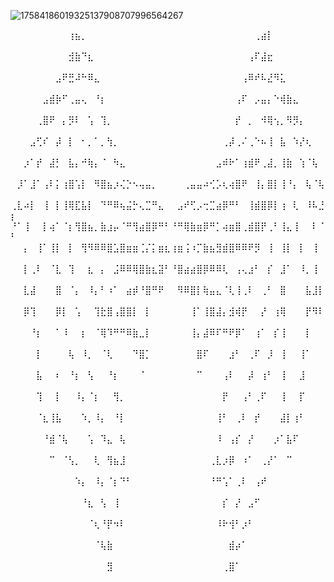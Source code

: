 ![17584186019325137908707996564267](https://github.com/user-attachments/assets/34e2980b-c350-4cd0-bc06-971245817c4a)

⠀⠀⠀⠀⠀⠀⠀⠀⠀⢰⣦⡀⠀⠀⠀⠀⠀⠀⠀⠀⠀⠀⠀⠀⠀⠀⠀⠀⠀⠀⠀⠀⠀⠀⠀⠀⠀⠀⢀⣴⡇⠀⠀⠀⠀⠀⠀⠀⠀⠀
⠀⠀⠀⠀⠀⠀⠀⠀⠀⣺⣷⠙⣆⠀⠀⠀⠀⠀⠀⠀⠀⠀⠀⠀⠀⠀⠀⠀⠀⠀⠀⠀⠀⠀⠀⠀⠀⢠⠏⣼⣖⠀⠀⠀⠀⠀⠀⠀⠀⠀
⠀⠀⠀⠀⠀⠀⠀⣠⠟⣛⠼⠓⠿⣄⠀⠀⠀⠀⠀⠀⠀⠀⠀⠀⠀⠀⠀⠀⠀⠀⠀⠀⠀⠀⠀⠀⢠⠿⠞⠧⣜⠻⣅⠀⠀⠀⠀⠀⠀⠀
⠀⠀⠀⠀⠀⣠⣾⡷⠋⢀⣤⢄⠀⠘⡆⠀⠀⠀⠀⠀⠀⠀⠀⠀⠀⠀⠀⠀⠀⠀⠀⠀⠀⠀⠀⢠⠏⠀⡠⣤⡄⠑⢾⣷⣄⠀⠀⠀⠀⠀
⠀⠀⠀⠀⢀⣿⠟⠀⡄⡻⠇⠀⢡⠀⢹⡀⠀⠀⠀⠀⠀⠀⠀⠀⠀⠀⠀⠀⠀⠀⠀⠀⠀⠀⠀⡞⠀⡀⠀⠺⢿⢢⡀⠻⡻⡄⠀⠀⠀⠀
⠀⠀⠀⣠⢋⠎⠀⡼⠀⡇⠀⠂⡀⠁⡀⢳⡀⠀⠀⠀⠀⠀⠀⠀⠀⠀⠀⠀⠀⠀⠀⠀⠀⢀⡼⢀⠌⢀⠑⠦⢸⠀⣧⠀⠱⡜⢆⠀⠀⠀
⠀⠀⡰⠁⡞⠀⣼⡃⠀⣧⡄⠚⢷⡄⠈⠀⠳⣄⠀⠀⠀⠀⠀⠀⠀⠀⠀⠀⠀⠀⠀⠀⣠⠾⠗⠁⢰⣾⠟⢀⣼⡀⢸⣷⠀⢱⠈⢧⠀⠀
⠀⡸⠁⣸⠁⢠⠇⡅⢰⣿⢡⡇⠀⠻⣿⣦⡰⢌⡑⠢⢤⣤⡀⠀⠀⠀⠀⢀⣤⣤⠴⢊⡡⢆⢴⣿⠟⠀⢸⡄⣿⡇⢸⠘⡄⠀⢧⠈⢧⠀
⢀⣇⠴⡇⠀⢸⠀⡇⢸⢿⣏⣧⡇⠀⠙⠛⠿⢦⣬⡓⢄⣉⠛⣄⠀⠀⣠⠞⢋⡠⢒⣉⣴⡿⠛⠃⠀⢸⣾⣿⡿⡇⢰⠀⢇⠀⠸⠧⣘⡆
⠘⠁⢸⠀⠀⡇⢴⠁⠈⡆⢻⣿⣦⡀⣷⣰⡤⠈⠛⢻⣴⣿⡿⠛⠃⠘⠛⢿⣷⣶⡿⠛⡁⢴⣶⣿⢀⣾⣿⡟⢀⠃⢸⣄⢸⠀⠀⠇⠈⠃
⠀⠀⡄⠀⢸⠁⢸⡇⠀⡇⠀⢻⠻⠿⠿⣿⣡⣿⣶⣶⢈⡌⡅⣶⣆⢰⣶⢨⠰⡉⣷⣦⣻⣾⣿⠿⠿⠟⡻⠀⢸⠀⢸⡇⠀⡇⠀⢸⠀⠀
⠀⠀⡇⢀⠇⠀⠈⣇⠀⢹⠀⠀⣆⠀⡄⠀⣨⠿⠿⢿⣿⣷⣆⣽⠃⠘⣿⣴⣴⣿⡿⠿⠿⢇⠀⢠⢄⣰⠃⠀⡎⠀⣸⠁⠀⠸⡀⢸⠀⠀
⠀⠀⣇⣼⠀⠀⠀⣿⠀⠈⡄⠀⠸⡄⠃⠰⠁⠀⣴⡾⠘⣿⠛⠟⠀⠀⠻⠿⣿⡇⢷⣤⣄⠈⢇⢸⢀⠇⠀⢀⠃⠀⣿⠀⠀⠀⣧⣸⡇⠀
⠀⠀⡿⢹⠀⠀⠀⡿⡇⠀⢡⠀⠀⢹⣗⣿⢠⣿⣿⡇⠀⡇⠀⠀⠀⠀⠀⠀⢸⠁⢸⣿⣼⡄⣺⢾⡟⠀⠀⡜⠀⢰⢿⠀⠀⠀⡟⠻⠇⠀
⠀⠀⠀⠘⡆⠀⠀⠁⠸⠀⠀⡆⠀⠈⢿⠹⠛⠛⠿⣷⣀⡇⠀⠀⠀⠀⠀⠀⢸⡄⣼⠿⠏⠛⠟⡿⠁⠀⢰⠁⠀⡎⢸⠀⠀⠀⡇⠀⠀⠀
⠀⠀⠀⠀⡇⠀⠀⠀⠀⢧⠀⠸⡀⠀⠈⢇⠀⠀⠀⠙⣿⡁⠀⠀⠀⠀⠀⠀⠀⣿⠏⠀⠀⠀⣰⠃⠀⢀⠏⠀⡸⠀⢸⠀⠀⢸⠁⠀⠀⠀
⠀⠀⠀⠀⣧⠀⠀⠆⠀⠘⡆⠀⢣⠀⠀⠘⡆⠀⠀⠀⠈⠀⠀⠀⠀⠀⠀⠀⠀⠉⠀⠀⠀⢠⠇⠀⠀⡼⠀⢰⠃⠀⢸⠀⠀⣸⠀⠀⠀⠀
⠀⠀⠀⠀⢹⠀⠀⡇⠀⠀⠸⡄⠈⡆⠀⠀⢻⡀⠀⠀⠀⠀⠀⠀⠀⠀⠀⠀⠀⠀⠀⠀⠀⡟⠀⠀⢠⠃⢀⠏⠀⠀⢸⠀⠀⡏⠀⠀⠀⠀
⠀⠀⠀⠀⠈⣆⢸⣧⠀⠀⠀⠱⡀⠸⡄⠀⠘⡇⠀⠀⠀⠀⠀⠀⠀⠀⠀⠀⠀⠀⠀⠀⢸⠃⠀⢀⠇⠀⡞⠀⠀⠀⣼⡇⢰⠃⠀⠀⠀⠀
⠀⠀⠀⠀⠀⠘⣾⠈⢧⠀⠀⠀⢡⠀⠹⣄⠀⢧⠀⠀⠀⠀⠀⠀⠀⠀⠀⠀⠀⠀⠀⠀⠸⠀⢠⡎⠀⡜⠀⠀⠀⡰⠁⣧⠏⠀⠀⠀⠀⠀
⠀⠀⠀⠀⠀⠀⠉⠀⠈⢣⡀⠀⠀⢇⠀⢻⣦⣸⠀⠀⠀⠀⠀⠀⠀⠀⠀⠀⠀⠀⠀⢀⣇⡰⡿⠀⠰⠁⠀⢀⡜⠁⠀⠉⠀⠀⠀⠀⠀⠀
⠀⠀⠀⠀⠀⠀⠀⠀⠀⠀⠱⡄⠀⠸⡄⠈⡆⠙⠃⠀⠀⠀⠀⠀⠀⠀⠀⠀⠀⠀⠀⠘⠛⢡⠁⢀⠇⠀⢠⠞⠀⠀⠀⠀⠀⠀⠀⠀⠀⠀
⠀⠀⠀⠀⠀⠀⠀⠀⠀⠀⠀⠘⣆⠀⢣⠀⢸⠀⠀⠀⠀⠀⠀⠀⠀⠀⠀⠀⠀⠀⠀⠀⠀⡎⠀⡜⠀⣠⠋⠀⠀⠀⠀⠀⠀⠀⠀⠀⠀⠀
⠀⠀⠀⠀⠀⠀⠀⠀⠀⠀⠀⠀⠈⢆⠘⡟⠲⠇⠀⠀⠀⠀⠀⠀⠀⠀⠀⠀⠀⠀⠀⠀⠸⠗⢺⠃⡰⠃⠀⠀⠀⠀⠀⠀⠀⠀⠀⠀⠀⠀
⠀⠀⠀⠀⠀⠀⠀⠀⠀⠀⠀⠀⠀⠈⢧⣷⠀⠀⠀⠀⠀⠀⠀⠀⠀⠀⠀⠀⠀⠀⠀⠀⠀⠀⣾⡴⠁⠀⠀⠀⠀⠀⠀⠀⠀⠀⠀⠀⠀⠀
⠀⠀⠀⠀⠀⠀⠀⠀⠀⠀⠀⠀⠀⠀⠀⣻⠀⠀⠀⠀⠀⠀⠀⠀⠀⠀⠀⠀⠀⠀⠀⠀⠀⢀⣿⠁⠀⠀⠀⠀⠀⠀⠀⠀⠀⠀⠀⠀⠀⠀

